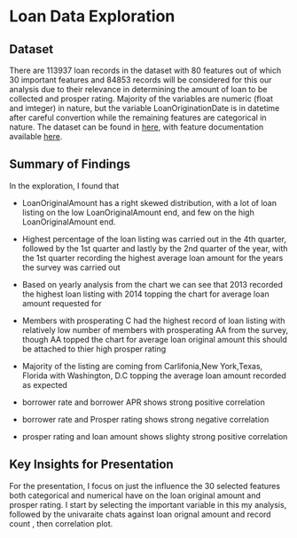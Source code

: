 # Loan Data Exploration

## Dataset

There are 113937 loan records in the dataset with 80 features out of which 30 important features and 84853 records will be considered for this our analysis due to their relevance in determining the amount of loan to be collected and prosper rating. 
Majority of the variables are numeric (float and imteger) in nature, but the variable LoanOriginationDate is in datetime after careful convertion while the remaining features are categorical in nature.
The dataset can be found in  [here](https://github.com/OLAMIDE100/Udacity-Data-Visualisation-Project-/blob/main/cleaned_loada_data.csv),
with feature documentation available [here](https://github.com/OLAMIDE100/Udacity-Data-Visualisation-Project-/blob/main/Prosper%20Loan%20Data%20-%20Variable%20Definitions%20-%20Sheet1.pdf).


## Summary of Findings

In the exploration, I found that 
* LoanOriginalAmount has a right skewed distribution, 
with a lot of loan listing on the low LoanOriginalAmount end, and few on the high LoanOriginalAmount end.

* Highest percentage of the loan listing was carried out in the 4th quarter, followed by the 1st quarter and lastly by the 2nd quarter of the year, 
with the 1st quarter recording the highest average loan amount for the years the survey was carried out

* Based on yearly analysis from the chart we can see that 2013 recorded the highest loan listing with 2014 topping the chart for average loan amount requested for

* Members with prosperating C had the highest record of loan listing with relatively low number of members with prosperating AA from the survey, 
though AA topped the chart for average loan original amount this should be attached to thier high prosper rating

* Majority of the listing are coming from Carlifonia,New York,Texas, Florida with Washington, D.C topping the average loan amount recorded as expected

* borrower rate and borrower APR shows strong positive correlation

* borrower rate and Prosper rating shows strong negative correlation

* prosper rating and loan amount shows slighty strong positive correlation


## Key Insights for Presentation

For the presentation, I focus on just the influence the 30 selected features both categorical and numerical have on
the loan original amount and prosper rating. I start by selecting the important variable in this 
my analysis, followed by the univaraite chats against loan orignal amount and record count , then correlation plot.

